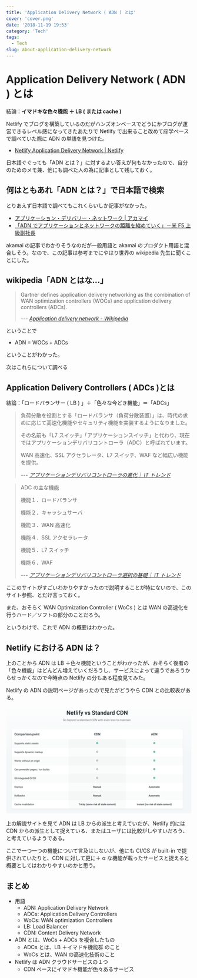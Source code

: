 ```yaml
---
title: 'Application Delivery Network ( ADN ) とは'
cover: 'cover.png'
date: '2018-11-19 19:53'
category: 'Tech'
tags:
  - Tech
slug: about-application-delivery-network
---
```


# Application Delivery Network ( ADN ) とは

結論：**イマドキな色々機能 ＋ LB ( または cache )**

Netlify でブログを構築しているのだがハンズオンベースでどうにかブログが運営できるレベル感になってきたあたりで Netlify で出来ること改めて座学ベースで調べていた際に ADN の単語を見つけた。

- [Netlify Application Delivery Network | Netlify](https://www.netlify.com/features/adn/)

日本語ぐぐっても「ADN とは？」に対するよい答えが何もなかったので、自分のためのメモ兼、他にも調べた人の為に記事として残しておく。

## 何はともあれ「ADN とは？」で日本語で検索

とりあえず日本語で調べてもこれくらいしか記事がなかった。

- [アプリケーション・デリバリー・ネットワーク | アカマイ](https://www.akamai.com/jp/ja/resources/application-delivery-network.jsp)
- [「ADN でアプリケーションとネットワークの距離を縮めていく」－米 F5 上級副社長](https://cloud.watch.impress.co.jp/epw/cda/topic/2007/12/07/11808.html)

akamai の記事でわかりそうなのだが一般用語と akamai のプロダクト用語と混合しそう。なので、この記事は参考までにやはり世界の wikipedia 先生に聞くことにした。

## wikipedia「ADN とはな...」

> Gartner defines application delivery networking as the combination of WAN optimization controllers (WOCs) and application delivery controllers (ADCs).
>
> --- <cite>[Application delivery network - Wikipedia](https://en.wikipedia.org/wiki/Application_delivery_network)</cite>

ということで

- ADN = WOCs + ADCs

ということがわかった。

次はこれらについて調べる

## Application Delivery Controllers ( ADCs )とは

結論：「ロードバランサー ( LB ) 」＋「色々な今どき機能」＝「ADCs」

> 負荷分散を役割とする「ロードバランサ（負荷分散装置）」は、時代の求めに応じて高速化機能やセキュリティ機能を実装するようになりました。
>
> その名前も「L7 スイッチ」「アプリケーションスイッチ」と代わり、現在ではアプリケーションデリバリコントローラ（ADC）と呼ばれています。
>
> WAN 高速化、SSL アクセラレータ、L7 スイッチ、WAF など幅広い機能を提供。
>
> --- <cite>[アプリケーションデリバリコントローラの進化｜ IT トレンド](https://it-trend.jp/adc/article/explain)</cite>

> ADC の主な機能
>
> 機能１．ロードバランサ
>
> 機能２．キャッシュサーバ
>
> 機能３．WAN 高速化
>
> 機能４．SSL アクセラレータ
>
> 機能５．L7 スイッチ
>
> 機能６．WAF
>
> --- <cite>[アプリケーションデリバリコントローラ選択の基礎｜ IT トレンド](https://it-trend.jp/adc/article/choice)</cite>

ここのサイトがすごいわかりやすかったので説明することが特にないので、このサイト参照、とだけ言っておく。

また、おそらく WAN Optimization Controller ( WoCs ) とは WAN の高速化を行うハード／ソフトの部分のことだろう。

というわけで、これで ADN の概要はわかった。

## Netlify における ADN は？

上のことから ADN は LB ＋色々機能ということがわかったが、おそらく後者の「色々機能」はどんどん増えていくだろうし、サービスによって違うであろうからせっかくなので今時点の Netlify の分もある程度見てみた。

Netlify の ADN の説明ページがあったので見たがどうやら CDN との比較表がある。

![Netlify vs Standard CDN](./1.png)

上の解説サイトを見て ADN は LB からの派生と考えていたが、Netlify 的には CDN からの派生として捉えている、またはユーザには比較がしやすいだろう、と考えているようである。

ここで一つ一つの機能について言及はしないが、他にも CI/CS が built-in で提供されていたりと、CDN に対して更に＋ α な機能が載ったサービスと捉えると概要としてはわかりやすいのかと思う。

## まとめ

- 用語
  - ADN: Application Delivery Network
  - ADCs: Application Delivery Controllers
  - WoCs: WAN optimization Controllers
  - LB: Load Balancer
  - CDN: Content Delivery Network
- ADN とは、WoCs + ADCs を複合したもの
  - ADCs とは、LB ＋イマドキ機能群 のこと
  - WoCs とは、WAN の高速化技術のこと
- Netlify は ADN クラウドサービスの１つ
  - CDN ベースにイマドキ機能が色々あるサービス
